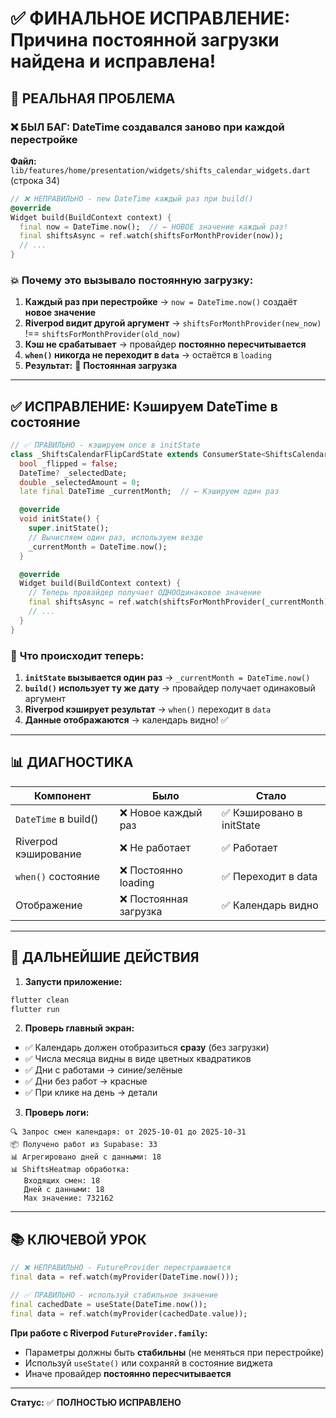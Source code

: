 # ✅ ФИНАЛЬНОЕ ИСПРАВЛЕНИЕ: Причина постоянной загрузки найдена и исправлена!

## 🎯 **РЕАЛЬНАЯ ПРОБЛЕМА**

### ❌ БЫЛ БАГ: DateTime создавался заново при каждой перестройке

**Файл:** `lib/features/home/presentation/widgets/shifts_calendar_widgets.dart` (строка 34)

```dart
// ❌ НЕПРАВИЛЬНО - new DateTime каждый раз при build()
@override
Widget build(BuildContext context) {
  final now = DateTime.now();  // ← НОВОЕ значение каждый раз!
  final shiftsAsync = ref.watch(shiftsForMonthProvider(now));
  // ...
}
```

### 💥 **Почему это вызывало постоянную загрузку:**

1. **Каждый раз при перестройке** → `now = DateTime.now()` создаёт **новое значение**
2. **Riverpod видит другой аргумент** → `shiftsForMonthProvider(new_now)` !== `shiftsForMonthProvider(old_now)`
3. **Кэш не срабатывает** → провайдер **постоянно пересчитывается**
4. **`when()` никогда не переходит в `data`** → остаётся в `loading`
5. **Результат:** 🔄 **Постоянная загрузка**

---

## ✅ **ИСПРАВЛЕНИЕ: Кэшируем DateTime в состояние**

```dart
// ✅ ПРАВИЛЬНО - кэшируем once в initState
class _ShiftsCalendarFlipCardState extends ConsumerState<ShiftsCalendarFlipCard> {
  bool _flipped = false;
  DateTime? _selectedDate;
  double _selectedAmount = 0;
  late final DateTime _currentMonth;  // ← Кэшируем один раз

  @override
  void initState() {
    super.initState();
    // Вычисляем один раз, используем везде
    _currentMonth = DateTime.now();
  }

  @override
  Widget build(BuildContext context) {
    // Теперь провайдер получает ОДНООдинаковое значение
    final shiftsAsync = ref.watch(shiftsForMonthProvider(_currentMonth));
    // ...
  }
}
```

### 🔄 **Что происходит теперь:**

1. **`initState` вызывается один раз** → `_currentMonth = DateTime.now()`
2. **`build()` использует ту же дату** → провайдер получает одинаковый аргумент
3. **Riverpod кэширует результат** → `when()` переходит в `data`
4. **Данные отображаются** → календарь видно! ✅

---

## 📊 **ДИАГНОСТИКА**

| Компонент | Было | Стало |
|-----------|------|-------|
| `DateTime` в build() | ❌ Новое каждый раз | ✅ Кэшировано в initState |
| Riverpod кэширование | ❌ Не работает | ✅ Работает |
| `when()` состояние | ❌ Постоянно loading | ✅ Переходит в data |
| Отображение | ❌ Постоянная загрузка | ✅ Календарь видно |

---

## 🚀 **ДАЛЬНЕЙШИЕ ДЕЙСТВИЯ**

1. **Запусти приложение:**
```bash
flutter clean
flutter run
```

2. **Проверь главный экран:**
- ✅ Календарь должен отобразиться **сразу** (без загрузки)
- ✅ Числа месяца видны в виде цветных квадратиков
- ✅ Дни с работами → синие/зелёные
- ✅ Дни без работ → красные
- ✅ При клике на день → детали

3. **Проверь логи:**
```
🔍 Запрос смен календаря: от 2025-10-01 до 2025-10-31
📦 Получено работ из Supabase: 33
📊 Агрегировано дней с данными: 18
📊 ShiftsHeatmap обработка:
   Входящих смен: 18
   Дней с данными: 18
   Max значение: 732162
```

---

## 📚 **КЛЮЧЕВОЙ УРОК**

```dart
// ❌ НЕПРАВИЛЬНО - FutureProvider перестраивается
final data = ref.watch(myProvider(DateTime.now()));

// ✅ ПРАВИЛЬНО - используй стабильное значение
final cachedDate = useState(DateTime.now());
final data = ref.watch(myProvider(cachedDate.value));
```

**При работе с Riverpod `FutureProvider.family`:**
- Параметры должны быть **стабильны** (не меняться при перестройке)
- Используй `useState()` или сохраняй в состояние виджета
- Иначе провайдер **постоянно пересчитывается**

---

**Статус:** ✅ **ПОЛНОСТЬЮ ИСПРАВЛЕНО**

